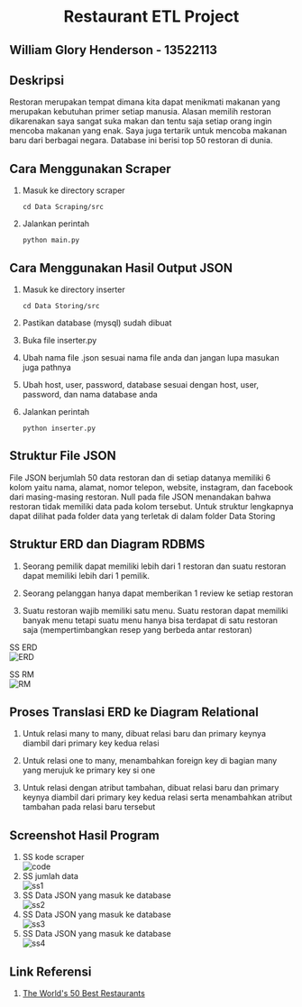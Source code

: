 <h1 align="center">
  Restaurant ETL Project
</h1>

<h2 align="left">
  William Glory Henderson - 13522113
</h2>

## Deskripsi 
Restoran merupakan tempat dimana kita dapat menikmati makanan yang merupakan kebutuhan primer setiap manusia. Alasan memilih restoran dikarenakan saya sangat suka makan dan tentu saja setiap orang ingin mencoba makanan yang enak. Saya juga tertarik untuk mencoba makanan baru dari berbagai negara. Database ini berisi top 50 restoran di dunia.

## Cara Menggunakan Scraper
1. Masuk ke directory scraper
    ```
    cd Data Scraping/src
    ```
2. Jalankan perintah 
    ```
    python main.py
    ```

## Cara Menggunakan Hasil Output JSON
1. Masuk ke directory inserter
    ```
    cd Data Storing/src
    ```
2. Pastikan database (mysql) sudah dibuat

3. Buka file inserter.py

4. Ubah nama file .json sesuai nama file anda dan jangan lupa masukan juga pathnya

5. Ubah host, user, password, database sesuai dengan host, user, password, dan nama database anda

6. Jalankan perintah 
    ```
    python inserter.py
    ```

## Struktur File JSON
File JSON berjumlah 50 data restoran dan di setiap datanya memiliki 6 kolom yaitu nama, alamat, nomor telepon, website, instagram, dan facebook dari masing-masing restoran. Null pada file JSON menandakan bahwa restoran tidak memiliki data pada kolom tersebut. Untuk struktur lengkapnya dapat dilihat pada folder data yang terletak di dalam folder Data Storing

## Struktur ERD dan Diagram RDBMS
1. Seorang pemilik dapat memiliki lebih dari 1 restoran dan suatu restoran dapat memiliki lebih dari 1 pemilik.

2. Seorang pelanggan hanya dapat memberikan 1 review ke setiap restoran

3. Suatu restoran wajib memiliki satu menu. Suatu restoran dapat memiliki banyak menu tetapi suatu menu hanya bisa terdapat di satu restoran saja (mempertimbangkan resep yang berbeda antar restoran)

SS ERD <br>
![ERD](./Data%20Storing/design/ERD.png) <br>

SS RM <br>
![RM](./Data%20Storing/design/RM.png) <br>

## Proses Translasi ERD ke Diagram Relational
1. Untuk relasi many to many, dibuat relasi baru dan primary keynya diambil dari primary key kedua relasi

2. Untuk relasi one to many, menambahkan foreign key di bagian many yang merujuk ke primary key si one

3. Untuk relasi dengan atribut tambahan, dibuat relasi baru dan primary keynya diambil dari primary key kedua relasi serta menambahkan atribut tambahan pada relasi baru tersebut

## Screenshot Hasil Program
1. SS kode scraper <br>
![code](./Data%20Scraping/screenshot/code.png) <br>
2. SS jumlah data <br> 
![ss1](./Data%20Storing/screenshot/ss1.png) <br>
3. SS Data JSON yang masuk ke database <br>
![ss2](./Data%20Storing/screenshot/ss2.png) <br>
4. SS Data JSON yang masuk ke database <br> 
![ss3](./Data%20Storing/screenshot/ss3.png) <br>
5. SS Data JSON yang masuk ke database <br>
![ss4](./Data%20Storing/screenshot/ss4.png)

## Link Referensi
1. [The World's 50 Best Restaurants](https://www.theworlds50best.com/list/1-50)
